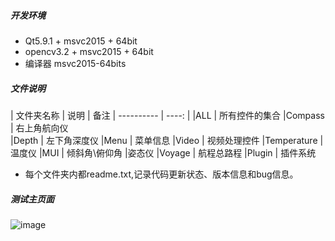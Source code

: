 ﻿##### 开发环境
* Qt5.9.1 + msvc2015 + 64bit
* opencv3.2 + msvc2015 + 64bit
* 编译器 msvc2015-64bits

##### 文件说明
			 
| 文件夹名称 | 说明  | 备注
| ---------- | ----: | 
|ALL         | 所有控件的集合 
|Compass     | 右上角航向仪    
|Depth       | 左下角深度仪
|Menu        | 菜单信息
|Video       | 视频处理控件
|Temperature | 温度仪
|MUI         | 倾斜角\俯仰角 |姿态仪
|Voyage      | 航程总路程
|Plugin      | 插件系统

* 每个文件夹内都readme.txt,记录代码更新状态、版本信息和bug信息。


##### 测试主页面

![image](https://github.com/qbingx/QBX_Widget/blob/2018.5.4/Resource/mainpage.jpg)